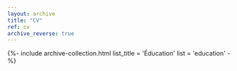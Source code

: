 ```yaml
---
layout: archive
title: "CV"
ref: cv
archive_reverse: true
---
```


{%- include archive-collection.html
  list_title = 'Éducation'
  list = 'education' -%}

